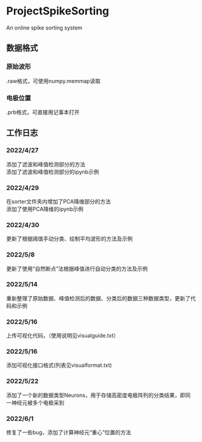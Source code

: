 # ProjectSpikeSorting
An online spike sorting system

## 数据格式
### 原始波形
.raw格式，可使用numpy.memmap读取
### 电极位置
.prb格式，可直接用记事本打开

## 工作日志
### 2022/4/27
添加了滤波和峰值检测部分的方法<br>
添加了滤波和峰值检测部分的ipynb示例
### 2022/4/29
在sorter文件夹内增加了PCA降维部分的方法<br>
添加了使用PCA降维的ipynb示例
### 2022/4/30
更新了根据阈值手动分类、绘制平均波形的方法及示例
### 2022/5/8
更新了使用“自然断点”法根据峰值进行自动分类的方法及示例
### 2022/5/14
重新整理了原始数据、峰值检测后的数据、分类后的数据三种数据类型，更新了代码和示例
### 2022/5/16
上传可视化代码，（使用说明见visualguide.txt）
### 2022/5/16
添加可视化接口格式(列表见visualformat.txt)
### 2022/5/22
添加了一个新的数据类型Neurons，用于存储高密度电极阵列的分类结果，即同一神经元被多个电极采到
### 2022/6/1
修复了一些bug，添加了计算神经元“重心”位置的方法
